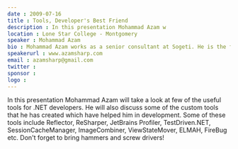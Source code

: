 ```yaml
---
date : 2009-07-16
title : Tools, Developer's Best Friend
description : In this presentation Mohammad Azam w
location : Lone Star College - Montgomery
speaker : Mohammad Azam
bio : Mohammad Azam works as a senior consultant at Sogeti. He is the founder of the knowledge based website, HighOnCoding. The website contains over 300 articles, 50+ videos and several podcasts. Few months ago Mohammad Azam also launched www.ScreenCastADay.com, a website which hosts screencasts related to the .NET technology.&lt;div&gt;&lt;br /&gt;&lt;/div&gt;&lt;div&gt;Mohammad Azam is also a Microsoft ASP.NET MVP.Mohammad Azam also contribute to the AspAlliance website. The contributions are in the form of videos and articles. &lt;/div&gt;&lt;div&gt;&lt;br /&gt;&lt;/div&gt;&lt;div&gt;You can check out all the videos at www.aspalliance.com/videos.Mohammad Azam blogs at www.azamsharp.com.&lt;/div&gt;
speakerurl : www.azamsharp.com
email : azamsharp@gmail.com
twitter : 
sponsor : 
logo : 
---
```

In this presentation Mohammad Azam will take a look at few of the useful tools for .NET developers. He will also discuss some of the custom tools that he has created which have helped him in development. Some of these tools include Reflector, ReSharper, JetBrains Profiler, TestDriven.NET, SessionCacheManager, ImageCombiner, ViewStateMover, ELMAH, FireBug etc. Don't forget to bring hammers and screw drivers!

